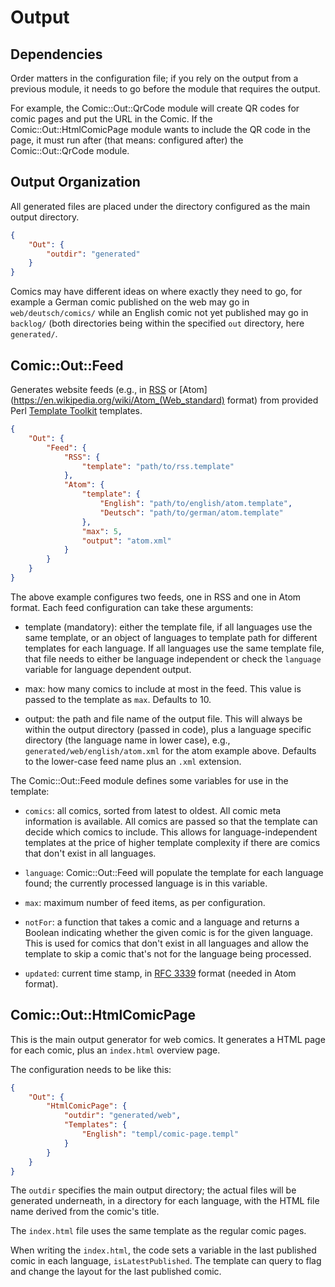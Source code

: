 # Output

## Dependencies

Order matters in the configuration file; if you rely on the output from a
previous module, it needs to go before the module that requires the output.

For example, the Comic::Out::QrCode module will create QR codes for comic
pages and put the URL in the Comic. If the Comic::Out::HtmlComicPage module
wants to include the QR code in the page, it must run after (that means:
configured after) the Comic::Out::QrCode module.


## Output Organization

All generated files are placed under the directory configured as the main
output directory.

```json
{
    "Out": {
        "outdir": "generated"
    }
}
```

Comics may have different ideas on where exactly they need to go, for example
a German comic published on the web may go in `web/deutsch/comics/` while an
English comic not yet published may go in `backlog/` (both directories being
within the specified `out` directory, here `generated/`.


## Comic::Out::Feed

Generates website feeds (e.g., in [RSS](https://en.wikipedia.org/wiki/RSS)
or [Atom](https://en.wikipedia.org/wiki/Atom_(Web_standard) format) from
provided Perl [Template Toolkit](http://template-toolkit.org/) templates.

```json
{
    "Out": {
        "Feed": {
            "RSS": {
                "template": "path/to/rss.template"
            },
            "Atom": {
                "template": {
                    "English": "path/to/english/atom.template",
                    "Deutsch": "path/to/german/atom.template"
                },
                "max": 5,
                "output": "atom.xml"
            }
        }
    }
}
```

The above example configures two feeds, one in RSS and one in Atom format.
Each feed configuration can take these arguments:

* template (mandatory): either the template file, if all languages use the
  same template, or an object of languages to template path for different
  templates for each language. If all languages use the same template file,
  that file needs to either be language independent or check the `language`
  variable for language dependent output.

* max: how many comics to include at most in the feed. This value is
  passed to the template as `max`. Defaults to 10.

* output: the path and file name of the output file. This will always be
  within the output directory (passed in code), plus a language specific
  directory (the language name in lower case), e.g.,
  `generated/web/english/atom.xml` for the atom example above.
  Defaults to the lower-case feed name plus an `.xml` extension.

The Comic::Out::Feed module defines some variables for use in the template:

* `comics`: all comics, sorted from latest to oldest. All comic meta
  information is available. All comics are passed so that the template can
  decide which comics to include. This allows for language-independent
  templates at the price of higher template complexity if there are comics
  that don't exist in all languages.

* `language`: Comic::Out::Feed will populate the template for each language
  found; the currently processed language is in this variable.

* `max`: maximum number of feed items, as per configuration.

* `notFor`: a function that takes a comic and a language and returns a Boolean
  indicating whether the given comic is for the given language. This is used
  for comics that don't exist in all languages and allow the template to
  skip a comic that's not for the language being processed.

* `updated`: current time stamp, in [RFC 3339](https://tools.ietf.org/html/rfc3339)
  format (needed in Atom format).


## Comic::Out::HtmlComicPage

This is the main output generator for web comics. It generates a HTML page
for each comic, plus an `index.html` overview page.

The configuration needs to be like this:

```json
{
    "Out": {
        "HtmlComicPage": {
            "outdir": "generated/web",
            "Templates": {
                "English": "templ/comic-page.templ"
            }
        }
    }
}
```

The `outdir` specifies the main output directory; the actual files will be
generated underneath, in a directory for each language, with the HTML file
name derived from the comic's title.

The `index.html` file uses the same template as the regular comic pages.

When writing the `index.html`, the code sets a variable in the last published
comic in each language, `isLatestPublished`. The template can query to flag
and change the layout for the last published comic.
